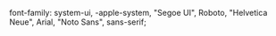 font-family: system-ui, -apple-system, "Segoe UI", Roboto, "Helvetica Neue", Arial, "Noto Sans", sans-serif;
